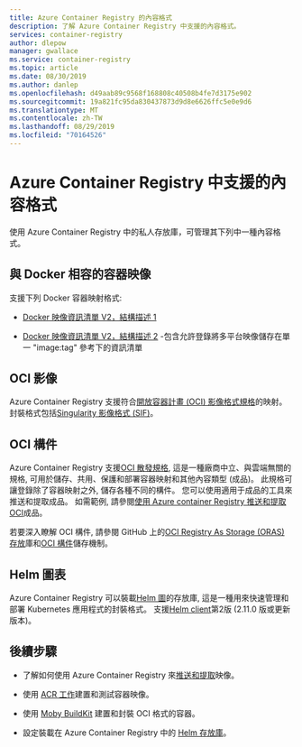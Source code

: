 ```yaml
---
title: Azure Container Registry 的內容格式
description: 了解 Azure Container Registry 中支援的內容格式。
services: container-registry
author: dlepow
manager: gwallace
ms.service: container-registry
ms.topic: article
ms.date: 08/30/2019
ms.author: danlep
ms.openlocfilehash: d49aab89c9568f168808c40508b4fe7d3175e902
ms.sourcegitcommit: 19a821fc95da830437873d9d8e6626ffc5e0e9d6
ms.translationtype: MT
ms.contentlocale: zh-TW
ms.lasthandoff: 08/29/2019
ms.locfileid: "70164526"
---
```

# <a name="content-formats-supported-in-azure-container-registry"></a>Azure Container Registry 中支援的內容格式

使用 Azure Container Registry 中的私人存放庫，可管理其下列中一種內容格式。 

## <a name="docker-compatible-container-images"></a>與 Docker 相容的容器映像

支援下列 Docker 容器映射格式:

* [Docker 映像資訊清單 V2，結構描述 1](https://docs.docker.com/registry/spec/manifest-v2-1/)

* [Docker 映像資訊清單 V2，結構描述 2](https://docs.docker.com/registry/spec/manifest-v2-2/) -包含允許登錄將多平台映像儲存在單一 "image:tag" 參考下的資訊清單

## <a name="oci-images"></a>OCI 影像

Azure Container Registry 支援符合[開放容器計畫 (OCI) 影像格式規格](https://github.com/opencontainers/image-spec/blob/master/spec.md)的映射。 封裝格式包括[Singularity 影像格式 (SIF)](https://www.sylabs.io/2018/03/sif-containing-your-containers/)。

## <a name="oci-artifacts"></a>OCI 構件

Azure Container Registry 支援[OCI 散發規格](https://github.com/opencontainers/distribution-spec), 這是一種廠商中立、與雲端無關的規格, 可用於儲存、共用、保護和部署容器映射和其他內容類型 (成品)。 此規格可讓登錄除了容器映射之外, 儲存各種不同的構件。 您可以使用適用于成品的工具來推送和提取成品。 如需範例, 請參閱[使用 Azure container Registry 推送和提取 OCI](container-registry-oci-artifacts.md)成品。

若要深入瞭解 OCI 構件, 請參閱 GitHub 上的[OCI Registry As Storage (ORAS) 存放](https://github.com/deislabs/oras)庫和[OCI 構件](https://github.com/opencontainers/artifacts)儲存機制。

## <a name="helm-charts"></a>Helm 圖表

Azure Container Registry 可以裝載[Helm 圖](https://helm.sh/)的存放庫, 這是一種用來快速管理和部署 Kubernetes 應用程式的封裝格式。 支援[Helm client](https://docs.helm.sh/using_helm/#installing-helm)第2版 (2.11.0 版或更新版本)。

## <a name="next-steps"></a>後續步驟

* 了解如何使用 Azure Container Registry 來[推送和提取](container-registry-get-started-docker-cli.md)映像。

* 使用 [ACR 工作](container-registry-tasks-overview.md)建置和測試容器映像。 

* 使用 [Moby BuildKit](https://github.com/moby/buildkit) 建置和封裝 OCI 格式的容器。

* 設定裝載在 Azure Container Registry 中的 [Helm 存放庫](container-registry-helm-repos.md)。 


